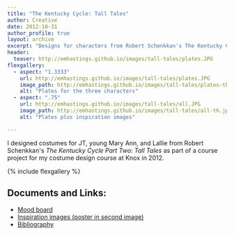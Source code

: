 ```yaml
---
title: "The Kentucky Cycle: Tall Tales"
author: Creative
date: 2012-10-31
author_profile: true
layout: archive
excerpt: "Designs for characters from Robert Schenkkan's The Kentucky Cycle Part Two: Tall Tales."
header:
  teaser: http://emhastings.github.io/images/tall-tales/plates.JPG
flexgallery:
  - aspect: "1.3333"
    url: http://emhastings.github.io/images/tall-tales/plates.JPG
    image_path: http://emhastings.github.io/images/tall-tales/plates-th.jpg
    alt: "Plates for the three characters"
  - aspect: ".75"
    url: http://emhastings.github.io/images/tall-tales/all.JPG
    image_path: http://emhastings.github.io/images/tall-tales/all-th.jpg
    alt: "Plates plus inspiration images"

---
```


I designed costumes for JT, young Mary Ann, and Lallie from Robert Schenkkan's _The Kentucky Cycle Part Two: Tall Tales_ as part of a course project for my costume design course at Knox in 2012.

{% include flexgallery %}

## Documents and Links:
* [Mood board](http://emhastings.github.io/files/tall-tales-mood.pdf)
* [Inspiration images (poster in second image)](http://emhastings.github.io/files/tall_tales_inspo.pdf)
* [Bibliography](http://emhastings.github.io/files/tall-tales-sources.pdf)



